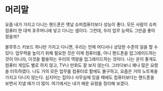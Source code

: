 # 머리말

요즘 내가 가지고 다니는 핸드폰은 옛날 슈퍼컴퓨터보다 성능이 좋다. 모든 사람이 슈퍼컴퓨터 한 대씩 호주머니에 넣고 다니는 셈이다. 그런데, 우리 업무 능력도 그만큼 좋아졌을까?

블루투스 키보드 하나만 가지고 다니면, 우리는 언제 어디서나 상당한 수준의 일을 할 수 있다. 업무력을 높이기 위해 필요한 것은 이제 컴퓨터를, 아니 핸드폰을 업그레이드하는 것이 아니라, 이것을 활용하는 우리의 역량을 업그레이드하는 것이다. 나는 운이 좋게도 컴퓨터 게임도 별로 하지 않고, TV나 만화도 잘 보지 않는다. 그러다보니 꽤나 많은 요령을 터득하였다. 나도 거의 모든 업무를 컴퓨터로 함에도 불구하고, 요즘은 거의 노트북을 가지고 다니지 않는다. 심지어는 집이나 사무실에 있을 때에도 컴퓨터보다는 핸드폰을 보면서 지낼 때가 더 많이. 여기에서는 내가 배운 요령을 정리해 보겠다.
